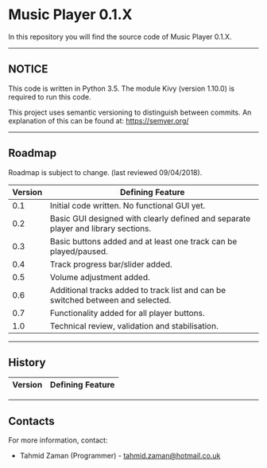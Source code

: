 # Music Player 0.1.X

In this repository you will find the source code of Music Player 0.1.X.


----------
## NOTICE

This code is written in Python 3.5. The module Kivy (version 1.10.0) is required to run this code.

This project uses semantic versioning to distinguish between commits. An explanation of this can be found at: https://semver.org/

----------

## Roadmap

Roadmap is subject to change. (last reviewed 09/04/2018).

| Version |	Defining Feature  |
|--|--|
| 0.1 | Initial code written. No functional GUI yet. |
| 0.2 | Basic GUI designed with clearly defined and separate player and library sections.|
| 0.3 | Basic buttons added and at least one track can be played/paused. |
| 0.4 | Track progress bar/slider added. |
| 0.5 | Volume adjustment added. |
| 0.6 | Additional tracks added to track list and can be switched between and selected. |
| 0.7 | Functionality added for all player buttons. |
| 1.0 | Technical review, validation and stabilisation. |



----------


## History
| Version |	Defining Feature  |
|--|--|



----------


## Contacts
For more information, contact:

 - Tahmid Zaman (Programmer) - tahmid.zaman@hotmail.co.uk
